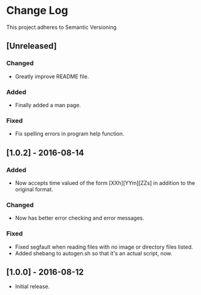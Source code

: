 # Change Log
This project adheres to Semantic Versioning

## [Unreleased]
### Changed
- Greatly improve README file.

### Added
- Finally added a man page.

### Fixed
- Fix spelling errors in program help function.

## [1.0.2] - 2016-08-14
### Added
- Now accepts time valued of the form \[XXh\]\[YYm\]\[ZZs\] in addition to the
  original format.

### Changed
- Now has better error checking and error messages.

### Fixed
- Fixed segfault when reading files with no image or directory files listed.
- Added shebang to autogen.sh so that it's an actual script, now.

## [1.0.0] - 2016-08-12
- Initial release.

